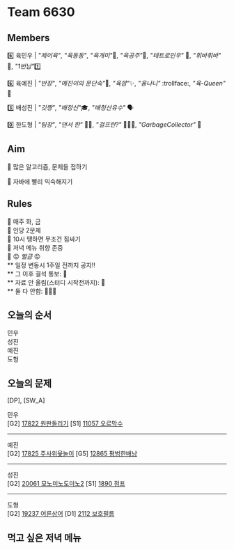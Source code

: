 # Team 6630

## Members

:six:   육민우 | *"제이육"*,  *"육동동"*, *"육개미"*:ant:, *"육공주"*:princess:, *"테트로민우"* 🧩, *"휘바휘바"* 🙌, *"1번남"*:one:

:six:   육예진 | *"반장"*, *"예진이의 문단속"*:door:, *"육깜"*:sparkles:, *"융나니"* :trollface:, *"육-Queen"* 👑

:three: 배성진 | *"깃짱"*,  *"배정신"*:mortar_board:, *"배청산유수"* 🗣️

:zero:  한도형 | *"팀장"*, *"댄서 한"* 🕺🏻, *"걸프란?"* 🤷🏻‍♀️, *"GarbageCollector"* 🤖

## Aim
:dart: 많은 알고리즘, 문제들 접하기

:dart: 자바에 빨리 익숙해지기

## Rules
:pushpin: 매주 화, 금  
:pushpin: 인당 2문제  
:pushpin: 10시 땡하면 무조건 짐싸기  
:pushpin: 저녁 메뉴 취향 존중  
:pushpin: :rage: *벌금* :rage:  
** 일정 변동시 1주일 전까지 공지!!  
** 그 이후 결석 통보: :money_with_wings:  
** 자료 안 올림(스터디 시작전까지): :money_with_wings:    
** 둘 다 안함: :money_with_wings::money_with_wings::money_with_wings:    

## 오늘의 순서
민우  
성진  
예진  
도형  

## 오늘의 문제

[DP], [SW_A]  

민우  
[G2] [17822 원판돌리기](https://www.acmicpc.net/problem/17822)
[S1] [11057 오르막수](https://www.acmicpc.net/problem/11057)
___
예진  
[G2] [17825 주사위윷놀이](https://www.acmicpc.net/problem/17825)
[G5] [12865 평범한배낭](https://www.acmicpc.net/problem/12865)
___
성진  
[G2] [20061 모노미노도미노2](https://www.acmicpc.net/problem/20061)
[S1] [1890 점프](https://www.acmicpc.net/problem/1890)
___
도형  
[G2] [19237 어른상어](https://www.acmicpc.net/problem/19237)
[D1] [2112 보호필름](https://swexpertacademy.com/main/code/problem/problemDetail.do?contestProbId=AV5V1SYKAaUDFAWu)


## 먹고 싶은 저녁 메뉴

